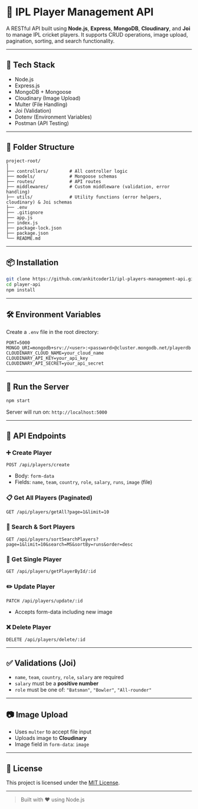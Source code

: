 # 🏏 IPL Player Management API

A RESTful API built using **Node.js**, **Express**, **MongoDB**, **Cloudinary**, and **Joi** to manage IPL cricket players. It supports CRUD operations, image upload, pagination, sorting, and search functionality.

---

## 🔧 Tech Stack

- Node.js
- Express.js
- MongoDB + Mongoose
- Cloudinary (Image Upload)
- Multer (File Handling)
- Joi (Validation)
- Dotenv (Environment Variables)
- Postman (API Testing)

---

## 📁 Folder Structure

```
project-root/
│
├── controllers/        # All controller logic
├── models/             # Mongoose schemas
├── routes/             # API routes
├── middlewares/        # Custom middleware (validation, error handling)
├── utils/              # Utility functions (error helpers, cloudinary) & Joi schemas
├── .env
├── .gitignore
├── app.js
├── index.js
├── package-lock.json
├── package.json
└── README.md
```

---

## 📦 Installation

```bash
git clone https://github.com/ankitcoder11/ipl-players-management-api.git
cd player-api
npm install
```

---

## 🛠️ Environment Variables

Create a `.env` file in the root directory:

```env
PORT=5000
MONGO_URI=mongodb+srv://<user>:<password>@cluster.mongodb.net/playerdb
CLOUDINARY_CLOUD_NAME=your_cloud_name
CLOUDINARY_API_KEY=your_api_key
CLOUDINARY_API_SECRET=your_api_secret
```

---

## 🚀 Run the Server

```bash
npm start
```

Server will run on: `http://localhost:5000`

---

## 📮 API Endpoints

### ➕ Create Player
```http
POST /api/players/create
```
- Body: `form-data`
- Fields: `name`, `team`, `country`, `role`, `salary`, `runs`, `image` (file)

### 📋 Get All Players (Paginated)
```http
GET /api/players/getAll?page=1&limit=10
```

### 🔎 Search & Sort Players
```http
GET /api/players/sortSearchPlayers?page=1&limit=10&search=MS&sortBy=runs&order=desc
```

### 👤 Get Single Player
```http
GET /api/players/getPlayerById/:id
```

### ✏️ Update Player
```http
PATCH /api/players/update/:id
```
- Accepts form-data including new image

### ❌ Delete Player
```http
DELETE /api/players/delete/:id
```

---

## ✅ Validations (Joi)

- `name`, `team`, `country`, `role`, `salary` are required
- `salary` must be a **positive number**
- `role` must be one of: `"Batsman"`, `"Bowler"`, `"All-rounder"`

---

## 📷 Image Upload

- Uses `multer` to accept file input
- Uploads image to **Cloudinary**
- Image field in `form-data`: `image`

---

## 📄 License

This project is licensed under the [MIT License](LICENSE).

---

> Built with ❤️ using Node.js
